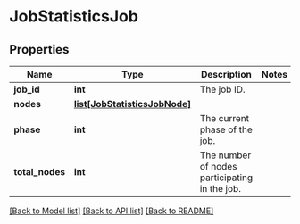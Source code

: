 # JobStatisticsJob

## Properties
Name | Type | Description | Notes
------------ | ------------- | ------------- | -------------
**job_id** | **int** | The job ID. | 
**nodes** | [**list[JobStatisticsJobNode]**](JobStatisticsJobNode.md) |  | 
**phase** | **int** | The current phase of the job. | 
**total_nodes** | **int** | The number of nodes participating in the job. | 

[[Back to Model list]](../README.md#documentation-for-models) [[Back to API list]](../README.md#documentation-for-api-endpoints) [[Back to README]](../README.md)



